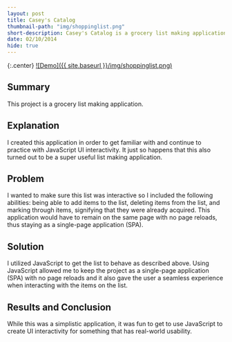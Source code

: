 ```yaml
---
layout: post
title: Casey's Catalog
thumbnail-path: "img/shoppinglist.png"
short-description: Casey's Catalog is a grocery list making application.
date: 02/10/2014
hide: true
---
```


{:.center}
[![Demo]({{ site.baseurl }}/img/shoppinglist.png)](https://caseybennington.github.io/Shopping-List-App)

## Summary

This project is a grocery list making application.

## Explanation

I created this application in order to get familiar with and continue to practice with JavaScript UI interactivity. It just so happens that this also turned out to be a super useful list making application.

## Problem

I wanted to make sure this list was interactive so I included the following abilities: being able to add items to the list, deleting items from the list, and marking through items, signifying that they were already acquired. This application would have to remain on the same page with no page reloads, thus staying as a single-page application (SPA).

## Solution

I utilized JavaScript to get the list to behave as described above. Using JavaScript allowed me to keep the project as a single-page application (SPA) with no page reloads and it also gave the user a seamless experience when interacting with the items on the list.

## Results and Conclusion

While this was a simplistic application, it was fun to get to use JavaScript to create UI interactivity for something that has real-world usability.

